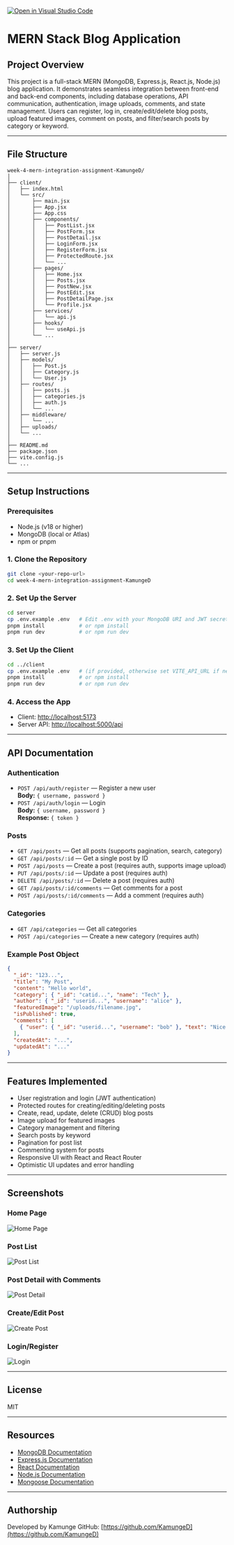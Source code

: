 [![Open in Visual Studio Code](https://classroom.github.com/assets/open-in-vscode-2e0aaae1b6195c2367325f4f02e2d04e9abb55f0b24a779b69b11b9e10269abc.svg)](https://classroom.github.com/online_ide?assignment_repo_id=19897702&assignment_repo_type=AssignmentRepo)
# MERN Stack Blog Application

## Project Overview

This project is a full-stack MERN (MongoDB, Express.js, React.js, Node.js) blog application. It demonstrates seamless integration between front-end and back-end components, including database operations, API communication, authentication, image uploads, comments, and state management. Users can register, log in, create/edit/delete blog posts, upload featured images, comment on posts, and filter/search posts by category or keyword.

---

## File Structure

```
week-4-mern-integration-assignment-KamungeD/
│
├── client/
│   ├── index.html
│   └── src/
│       ├── main.jsx
│       ├── App.jsx
│       ├── App.css
│       ├── components/
│       │   ├── PostList.jsx
│       │   ├── PostForm.jsx
│       │   ├── PostDetail.jsx
│       │   ├── LoginForm.jsx
│       │   ├── RegisterForm.jsx
│       │   ├── ProtectedRoute.jsx
│       │   └── ...
│       ├── pages/
│       │   ├── Home.jsx
│       │   ├── Posts.jsx
│       │   ├── PostNew.jsx
│       │   ├── PostEdit.jsx
│       │   ├── PostDetailPage.jsx
│       │   └── Profile.jsx
│       ├── services/
│       │   └── api.js
│       ├── hooks/
│       │   └── useApi.js
│       └── ...
│
├── server/
│   ├── server.js
│   ├── models/
│   │   ├── Post.js
│   │   ├── Category.js
│   │   └── User.js
│   ├── routes/
│   │   ├── posts.js
│   │   ├── categories.js
│   │   ├── auth.js
│   │   └── ...
│   ├── middleware/
│   │   └── ...
│   ├── uploads/
│   └── ...
│
├── README.md
├── package.json
├── vite.config.js
└── ...
```

---

## Setup Instructions

### Prerequisites

- Node.js (v18 or higher)
- MongoDB (local or Atlas)
- npm or pnpm

### 1. Clone the Repository

```sh
git clone <your-repo-url>
cd week-4-mern-integration-assignment-KamungeD
```

### 2. Set Up the Server

```sh
cd server
cp .env.example .env   # Edit .env with your MongoDB URI and JWT secret
pnpm install           # or npm install
pnpm run dev           # or npm run dev
```

### 3. Set Up the Client

```sh
cd ../client
cp .env.example .env   # (if provided, otherwise set VITE_API_URL if needed)
pnpm install           # or npm install
pnpm run dev           # or npm run dev
```

### 4. Access the App

- Client: [http://localhost:5173](http://localhost:5173)
- Server API: [http://localhost:5000/api](http://localhost:5000/api)

---

## API Documentation

### Authentication

- `POST /api/auth/register` — Register a new user  
  **Body:** `{ username, password }`
- `POST /api/auth/login` — Login  
  **Body:** `{ username, password }`  
  **Response:** `{ token }`

### Posts

- `GET /api/posts` — Get all posts (supports pagination, search, category)
- `GET /api/posts/:id` — Get a single post by ID
- `POST /api/posts` — Create a post (requires auth, supports image upload)
- `PUT /api/posts/:id` — Update a post (requires auth)
- `DELETE /api/posts/:id` — Delete a post (requires auth)
- `GET /api/posts/:id/comments` — Get comments for a post
- `POST /api/posts/:id/comments` — Add a comment (requires auth)

### Categories

- `GET /api/categories` — Get all categories
- `POST /api/categories` — Create a new category (requires auth)

### Example Post Object

```json
{
  "_id": "123...",
  "title": "My Post",
  "content": "Hello world",
  "category": { "_id": "catid...", "name": "Tech" },
  "author": { "_id": "userid...", "username": "alice" },
  "featuredImage": "/uploads/filename.jpg",
  "isPublished": true,
  "comments": [
    { "user": { "_id": "userid...", "username": "bob" }, "text": "Nice post!" }
  ],
  "createdAt": "...",
  "updatedAt": "..."
}
```

---

## Features Implemented

- User registration and login (JWT authentication)
- Protected routes for creating/editing/deleting posts
- Create, read, update, delete (CRUD) blog posts
- Image upload for featured images
- Category management and filtering
- Search posts by keyword
- Pagination for post list
- Commenting system for posts
- Responsive UI with React and React Router
- Optimistic UI updates and error handling

---

## Screenshots

### Home Page

![Home Page](screenshots/home.png)

### Post List

![Post List](screenshots/posts.png)

### Post Detail with Comments

![Post Detail](screenshots/post-detail.png)

### Create/Edit Post

![Create Post](screenshots/create-post.png)

### Login/Register

![Login](screenshots/login.png)

---

## License

MIT

---

## Resources

- [MongoDB Documentation](https://docs.mongodb.com/)
- [Express.js Documentation](https://expressjs.com/)
- [React Documentation](https://react.dev/)
- [Node.js Documentation](https://nodejs.org/en/docs/)
- [Mongoose Documentation](https://mongoosejs.com/docs/)

---

## Authorship

Developed by Kamunge
GitHub: [https://github.com/KamungeD](https://github.com/KamungeD)
